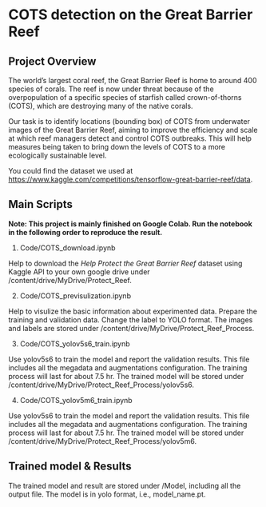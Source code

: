 # COTS detection on the Great Barrier Reef
## Project Overview
The world’s largest coral reef, the Great Barrier Reef is home to around 400 species of corals. The reef is now under threat because of the overpopulation of a specific species of starfish called crown-of-thorns (COTS), which are destroying many of the native corals.

Our task is to identify locations (bounding box) of COTS from underwater images of the Great Barrier Reef, aiming to improve the efficiency and scale at which reef managers detect and control COTS outbreaks. This will help measures being taken to bring down the levels of COTS to a more ecologically sustainable level.

You could find the dataset we used at https://www.kaggle.com/competitions/tensorflow-great-barrier-reef/data.

## Main Scripts
**Note: This project is mainly finished on Google Colab. Run the notebook in the following order to reproduce the result.**

1. Code/COTS_download.ipynb

  Help to download the *Help Protect the Great Barrier Reef* dataset using Kaggle API to your own google drive under  /content/drive/MyDrive/Protect_Reef.

2. Code/COTS_previsulization.ipynb

  Help to visulize the basic information about experimented data. Prepare the training and validation data. Change the label to YOLO format. The images and labels are stored under  /content/drive/MyDrive/Protect_Reef_Process.

3. Code/COTS_yolov5s6_train.ipynb

  Use yolov5s6 to train the model and report the validation results. This file includes all the megadata and augmentations configuration. The training process will last for about 7.5 hr. The trained model will be stored under /content/drive/MyDrive/Protect_Reef_Process/yolov5s6.

4. Code/COTS_yolov5m6_train.ipynb

  Use yolov5s6 to train the model and report the validation results. This file includes all the megadata and augmentations configuration. The training process will last for about 7.5 hr. The trained model will be stored under /content/drive/MyDrive/Protect_Reef_Process/yolov5m6.

## Trained model & Results
The trained model and result are stored under /Model, including all the output file. The model is in yolo format, i.e., model_name.pt.
